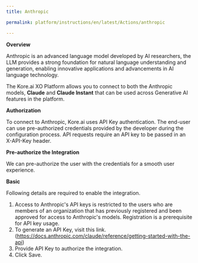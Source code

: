 ```yaml
---
title: Anthropic

permalink: platform/instructions/en/latest/Actions/anthropic

---
```


<base target="_blank">
<container>

**Overview**
 
Anthropic is an advanced language model developed by AI researchers, the LLM provides a strong foundation for natural language understanding and generation, enabling innovative applications and advancements in AI language technology.

The Kore.ai XO Platform allows you to connect to both the Anthropic models, **Claude** and **Claude Instant** that can be used across Generative AI features in the platform.

</container>

<container>

**Authorization**
 
To connect to Anthropic, Kore.ai uses API Key authentication. The end-user can use pre-authorized credentials provided by the developer during the configuration process. API requests require an API key to be passed in an X-API-Key header. 

**Pre-authorize the Integration**
 
 We can pre-authorize the user with the credentials for a smooth user experience.

**Basic**
 
 Following details are required to enable the integration.

1. Access to Anthropic's API keys is restricted to the users who are members of an organization that has previously registered and been approved for access to Anthropic's models. Registration is a prerequisite for API key usage. 
2. To generate an API Key, visit this link.(https://docs.anthropic.com/claude/reference/getting-started-with-the-api)
3. Provide API Key to authorize the integration. 
4. Click Save.

</container>

